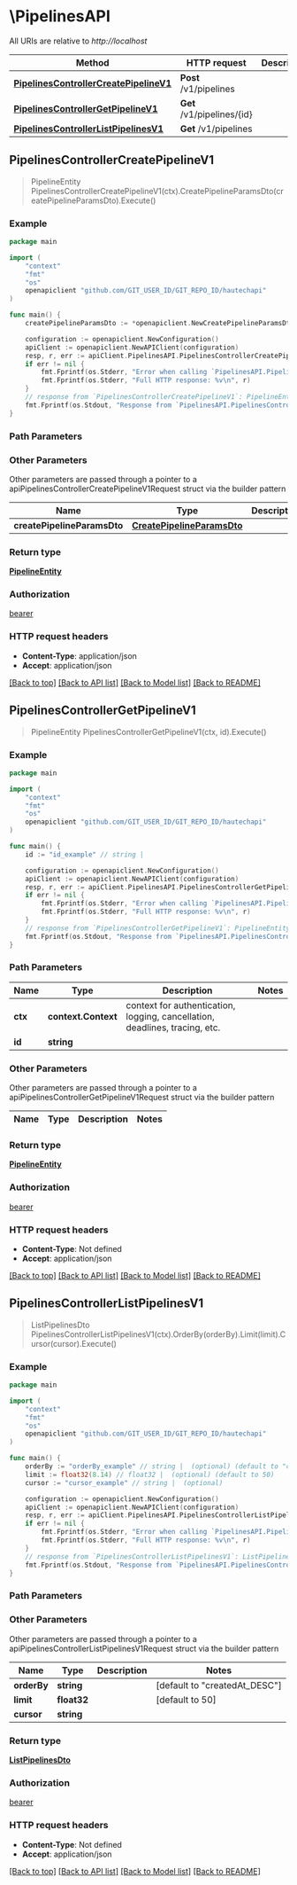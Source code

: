 # \PipelinesAPI

All URIs are relative to *http://localhost*

Method | HTTP request | Description
------------- | ------------- | -------------
[**PipelinesControllerCreatePipelineV1**](PipelinesAPI.md#PipelinesControllerCreatePipelineV1) | **Post** /v1/pipelines | 
[**PipelinesControllerGetPipelineV1**](PipelinesAPI.md#PipelinesControllerGetPipelineV1) | **Get** /v1/pipelines/{id} | 
[**PipelinesControllerListPipelinesV1**](PipelinesAPI.md#PipelinesControllerListPipelinesV1) | **Get** /v1/pipelines | 



## PipelinesControllerCreatePipelineV1

> PipelineEntity PipelinesControllerCreatePipelineV1(ctx).CreatePipelineParamsDto(createPipelineParamsDto).Execute()



### Example

```go
package main

import (
	"context"
	"fmt"
	"os"
	openapiclient "github.com/GIT_USER_ID/GIT_REPO_ID/hautechapi"
)

func main() {
	createPipelineParamsDto := *openapiclient.NewCreatePipelineParamsDto(map[string]interface{}(123)) // CreatePipelineParamsDto | 

	configuration := openapiclient.NewConfiguration()
	apiClient := openapiclient.NewAPIClient(configuration)
	resp, r, err := apiClient.PipelinesAPI.PipelinesControllerCreatePipelineV1(context.Background()).CreatePipelineParamsDto(createPipelineParamsDto).Execute()
	if err != nil {
		fmt.Fprintf(os.Stderr, "Error when calling `PipelinesAPI.PipelinesControllerCreatePipelineV1``: %v\n", err)
		fmt.Fprintf(os.Stderr, "Full HTTP response: %v\n", r)
	}
	// response from `PipelinesControllerCreatePipelineV1`: PipelineEntity
	fmt.Fprintf(os.Stdout, "Response from `PipelinesAPI.PipelinesControllerCreatePipelineV1`: %v\n", resp)
}
```

### Path Parameters



### Other Parameters

Other parameters are passed through a pointer to a apiPipelinesControllerCreatePipelineV1Request struct via the builder pattern


Name | Type | Description  | Notes
------------- | ------------- | ------------- | -------------
 **createPipelineParamsDto** | [**CreatePipelineParamsDto**](CreatePipelineParamsDto.md) |  | 

### Return type

[**PipelineEntity**](PipelineEntity.md)

### Authorization

[bearer](../README.md#bearer)

### HTTP request headers

- **Content-Type**: application/json
- **Accept**: application/json

[[Back to top]](#) [[Back to API list]](../README.md#documentation-for-api-endpoints)
[[Back to Model list]](../README.md#documentation-for-models)
[[Back to README]](../README.md)


## PipelinesControllerGetPipelineV1

> PipelineEntity PipelinesControllerGetPipelineV1(ctx, id).Execute()



### Example

```go
package main

import (
	"context"
	"fmt"
	"os"
	openapiclient "github.com/GIT_USER_ID/GIT_REPO_ID/hautechapi"
)

func main() {
	id := "id_example" // string | 

	configuration := openapiclient.NewConfiguration()
	apiClient := openapiclient.NewAPIClient(configuration)
	resp, r, err := apiClient.PipelinesAPI.PipelinesControllerGetPipelineV1(context.Background(), id).Execute()
	if err != nil {
		fmt.Fprintf(os.Stderr, "Error when calling `PipelinesAPI.PipelinesControllerGetPipelineV1``: %v\n", err)
		fmt.Fprintf(os.Stderr, "Full HTTP response: %v\n", r)
	}
	// response from `PipelinesControllerGetPipelineV1`: PipelineEntity
	fmt.Fprintf(os.Stdout, "Response from `PipelinesAPI.PipelinesControllerGetPipelineV1`: %v\n", resp)
}
```

### Path Parameters


Name | Type | Description  | Notes
------------- | ------------- | ------------- | -------------
**ctx** | **context.Context** | context for authentication, logging, cancellation, deadlines, tracing, etc.
**id** | **string** |  | 

### Other Parameters

Other parameters are passed through a pointer to a apiPipelinesControllerGetPipelineV1Request struct via the builder pattern


Name | Type | Description  | Notes
------------- | ------------- | ------------- | -------------


### Return type

[**PipelineEntity**](PipelineEntity.md)

### Authorization

[bearer](../README.md#bearer)

### HTTP request headers

- **Content-Type**: Not defined
- **Accept**: application/json

[[Back to top]](#) [[Back to API list]](../README.md#documentation-for-api-endpoints)
[[Back to Model list]](../README.md#documentation-for-models)
[[Back to README]](../README.md)


## PipelinesControllerListPipelinesV1

> ListPipelinesDto PipelinesControllerListPipelinesV1(ctx).OrderBy(orderBy).Limit(limit).Cursor(cursor).Execute()



### Example

```go
package main

import (
	"context"
	"fmt"
	"os"
	openapiclient "github.com/GIT_USER_ID/GIT_REPO_ID/hautechapi"
)

func main() {
	orderBy := "orderBy_example" // string |  (optional) (default to "createdAt_DESC")
	limit := float32(8.14) // float32 |  (optional) (default to 50)
	cursor := "cursor_example" // string |  (optional)

	configuration := openapiclient.NewConfiguration()
	apiClient := openapiclient.NewAPIClient(configuration)
	resp, r, err := apiClient.PipelinesAPI.PipelinesControllerListPipelinesV1(context.Background()).OrderBy(orderBy).Limit(limit).Cursor(cursor).Execute()
	if err != nil {
		fmt.Fprintf(os.Stderr, "Error when calling `PipelinesAPI.PipelinesControllerListPipelinesV1``: %v\n", err)
		fmt.Fprintf(os.Stderr, "Full HTTP response: %v\n", r)
	}
	// response from `PipelinesControllerListPipelinesV1`: ListPipelinesDto
	fmt.Fprintf(os.Stdout, "Response from `PipelinesAPI.PipelinesControllerListPipelinesV1`: %v\n", resp)
}
```

### Path Parameters



### Other Parameters

Other parameters are passed through a pointer to a apiPipelinesControllerListPipelinesV1Request struct via the builder pattern


Name | Type | Description  | Notes
------------- | ------------- | ------------- | -------------
 **orderBy** | **string** |  | [default to &quot;createdAt_DESC&quot;]
 **limit** | **float32** |  | [default to 50]
 **cursor** | **string** |  | 

### Return type

[**ListPipelinesDto**](ListPipelinesDto.md)

### Authorization

[bearer](../README.md#bearer)

### HTTP request headers

- **Content-Type**: Not defined
- **Accept**: application/json

[[Back to top]](#) [[Back to API list]](../README.md#documentation-for-api-endpoints)
[[Back to Model list]](../README.md#documentation-for-models)
[[Back to README]](../README.md)

